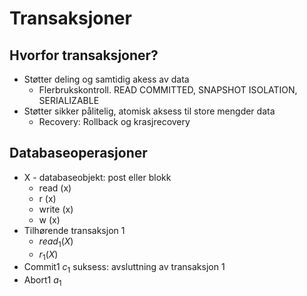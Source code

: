 # Transaksjoner

## Hvorfor transaksjoner? 

- Støtter deling og samtidig akess av data 
    - Flerbrukskontroll. READ COMMITTED, SNAPSHOT ISOLATION, SERIALIZABLE
- Støtter sikker pålitelig, atomisk aksess til store mengder data
    - Recovery: Rollback og krasjrecovery


## Databaseoperasjoner

- X - databaseobjekt: post eller blokk
    - read (x)
    - r (x)
    - write (x)
    - w (x)
- Tilhørende transaksjon 1
    - $read_{1}(X)$
    - $r_{1}(X)$
- Commit1 $c_{1}$ suksess: avsluttning av transaksjon 1
- Abort1 $a_{1}$